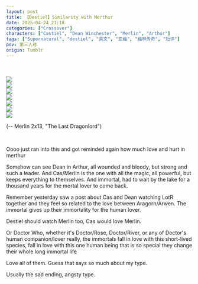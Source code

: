 ```yaml
---
layout: post
title: 【Destiel】Similarity with Merthur
date: 2025-04-24 21:18
categories: ["Crossover"]
characters: ["Castiel", "Dean Winchester", "Merlin", "Arthur"]
tags: ["Supernatural", "destiel", "英文", "亚梅", "梅林传奇", "短评"]
pov: 第三人称
origin: Tumblr
---
```


<br><br>
![](https://64.media.tumblr.com/7241028c3512623e12306757b82eb2f6/1484376e7cd94e83-89/s540x810/9c8b4675329389112312d40958cd6c64208e1672.gifv)
<br>
![](https://64.media.tumblr.com/dd66b9b8f3f169fa0935c1354a717898/1484376e7cd94e83-e7/s540x810/8a7ea8fd352c47bac3fcdd3f92021765ebe80355.gifv)
<br>
![](https://64.media.tumblr.com/4a4ee89927a0359ed8ed5aceda1a59eb/1484376e7cd94e83-03/s540x810/8767220526de8c5bb58a7dc968cee7d938d0a6f4.gifv)
<br>
![](https://64.media.tumblr.com/c7f9724354f0ef2e22de8e4a784a5837/1484376e7cd94e83-11/s540x810/f541f9731fd708086422dbda13f15d8d9b8f97bc.gifv)
<br>
![](https://64.media.tumblr.com/c4b2d90b369af266b7f13810bd6b5697/1484376e7cd94e83-53/s540x810/441ef2cc042e38742e8b41f869b9e2675b5bcdaf.gifv)
<br>
![](https://64.media.tumblr.com/8704b7b5e2ee8b91730da13914ece3a4/1484376e7cd94e83-05/s540x810/1eedf1766cb116f921cae6cc1526096054770057.gifv)
<br>
![](https://64.media.tumblr.com/26602d0a5f24c2757ae94a02c85cfa9f/1484376e7cd94e83-e8/s540x810/88b9cd64f9e428aaf8f0b532401725610e087181.gifv)
<br>

(-- Merlin 2x13, "The Last Dragonlord")

<br>

Oooo just ran into this and got reminded again how much love and hurt in merthur

Somehow can see Dean in Arthur, all wounded and bloody, but strong and such a leader. And Cas/Merlin is the one with all the magic, all powerful, but keeps everything to themselves. And immortal, had to wait by the lake for a thousand years for the mortal lover to come back.

Remember yesterday saw a post about Cas and Dean watching LotR together and they feel so related to the love between Aragorn/Arwen. The immortal gives up their immortality for the human lover.

Destiel should watch Merlin too, Cas would love Merlin.

Or Doctor Who, whether it's Doctor/Rose, Doctor/River, or any of Doctor's human companion/lover really, the immortals fall in love with this short-lived species, fall in love with this one human being that is so special they change their whole long immortal life

Love all of them. Guess that says so much about my type.

Usually the sad ending, angsty type.
